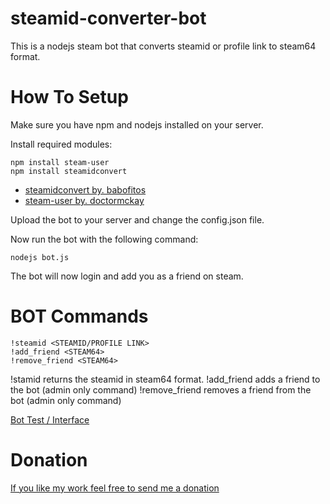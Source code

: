 # steamid-converter-bot #
This is a nodejs steam bot that converts steamid or profile link to steam64 format.

# How To Setup #
Make sure you have npm and nodejs installed on your server.

Install required modules:
  ```
  npm install steam-user
  npm install steamidconvert
  ```
  - [steamidconvert by. babofitos](https://www.npmjs.com/package/steamidconvert)
  - [steam-user by. doctormckay](https://www.npmjs.com/package/steam-user)

Upload the bot to your server and change the config.json file.

Now run the bot with the following command:
  ```
  nodejs bot.js
  ```

The bot will now login and add you as a friend on steam.

# BOT Commands #
```
!steamid <STEAMID/PROFILE LINK>
!add_friend <STEAM64>
!remove_friend <STEAM64>
```
!stamid returns the steamid in steam64 format.
!add_friend adds a friend to the bot (admin only command)
!remove_friend removes a friend from the bot (admin only command)

[Bot Test / Interface](http://i.imgur.com/p3hE7iv.png)

# Donation #

[If you like my work feel free to send me a donation](https://steamcommunity.com/tradeoffer/new/?partner=44509024&token=u1I8566N)
